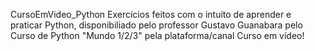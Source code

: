  CursoEmVideo_Python
 Exercícios feitos com o intuito de aprender e praticar Python, disponibiliado pelo professor Gustavo Guanabara pelo Curso de Python "Mundo 1/2/3" pela plataforma/canal Curso em vídeo!
